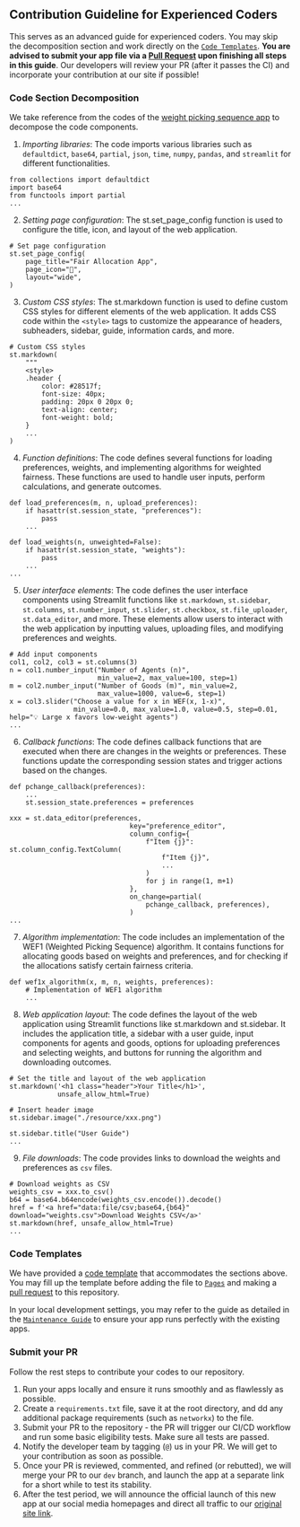 ## Contribution Guideline for Experienced Coders

This serves as an advanced guide for experienced coders. You may skip the decomposition section and work directly on the [`Code Templates`](./ADVANCED_CONTRIBUTION.md#code-templates). **You are advised to submit your app file via a [Pull Request](https://github.com/JThh/fair-alloc-app-ra/compare) upon finishing all steps in this guide**. Our developers will review your PR (after it passes the CI) and incorporate your contribution at our site if possible!

### Code Section Decomposition

We take reference from the codes of the [weight picking sequence app](../pages/1_%F0%9F%8D%8A_Weighted_Picking_Sequence.py) to decompose the code components.

1. *Importing libraries*: The code imports various libraries such as `defaultdict`, `base64`, `partial`, `json`, `time`, `numpy`, `pandas`, and `streamlit` for different functionalities.

```
from collections import defaultdict
import base64
from functools import partial
...
```

2. *Setting page configuration*: The st.set_page_config function is used to configure the title, icon, and layout of the web application.

```
# Set page configuration
st.set_page_config(
    page_title="Fair Allocation App",
    page_icon="🍊",
    layout="wide",
)
```

3. *Custom CSS styles*: The st.markdown function is used to define custom CSS styles for different elements of the web application. It adds CSS code within the `<style>` tags to customize the appearance of headers, subheaders, sidebar, guide, information cards, and more.

```
# Custom CSS styles
st.markdown(
    """
    <style>
    .header {
        color: #28517f;
        font-size: 40px;
        padding: 20px 0 20px 0;
        text-align: center;
        font-weight: bold;
    }
    ...
)
```

4. *Function definitions*: The code defines several functions for loading preferences, weights, and implementing algorithms for weighted fairness. These functions are used to handle user inputs, perform calculations, and generate outcomes.

```
def load_preferences(m, n, upload_preferences):
    if hasattr(st.session_state, "preferences"):
        pass
    ...

def load_weights(n, unweighted=False):
    if hasattr(st.session_state, "weights"):
        pass
    ...
...
```

5. *User interface elements*: The code defines the user interface components using Streamlit functions like `st.markdown`, `st.sidebar`, `st.columns`, `st.number_input`, `st.slider`, `st.checkbox`, `st.file_uploader`, `st.data_editor`, and more. These elements allow users to interact with the web application by inputting values, uploading files, and modifying preferences and weights.

```
# Add input components
col1, col2, col3 = st.columns(3)
n = col1.number_input("Number of Agents (n)",
                      min_value=2, max_value=100, step=1)
m = col2.number_input("Number of Goods (m)", min_value=2,
                      max_value=1000, value=6, step=1)
x = col3.slider("Choose a value for x in WEF(x, 1-x)",
                min_value=0.0, max_value=1.0, value=0.5, step=0.01, help="💡 Large x favors low-weight agents")
...
```

6. *Callback functions*: The code defines callback functions that are executed when there are changes in the weights or preferences. These functions update the corresponding session states and trigger actions based on the changes.

```
def pchange_callback(preferences):
    ...
    st.session_state.preferences = preferences

xxx = st.data_editor(preferences,
                              key="preference_editor",
                              column_config={
                                  f"Item {j}": st.column_config.TextColumn(
                                      f"Item {j}",
                                      ...
                                  )
                                  for j in range(1, m+1)
                              },
                              on_change=partial(
                                  pchange_callback, preferences),
                              )
...
```

7. *Algorithm implementation*: The code includes an implementation of the WEF1 (Weighted Picking Sequence) algorithm. It contains functions for allocating goods based on weights and preferences, and for checking if the allocations satisfy certain fairness criteria.

```
def wef1x_algorithm(x, m, n, weights, preferences):
    # Implementation of WEF1 algorithm
    ...
```

8. *Web application layout*: The code defines the layout of the web application using Streamlit functions like st.markdown and st.sidebar. It includes the application title, a sidebar with a user guide, input components for agents and goods, options for uploading preferences and selecting weights, and buttons for running the algorithm and downloading outcomes.

```
# Set the title and layout of the web application
st.markdown('<h1 class="header">Your Title</h1>',
            unsafe_allow_html=True)

# Insert header image
st.sidebar.image("./resource/xxx.png")

st.sidebar.title("User Guide")
...
```

9. *File downloads*: The code provides links to download the weights and preferences as `csv` files.

```
# Download weights as CSV
weights_csv = xxx.to_csv()
b64 = base64.b64encode(weights_csv.encode()).decode()
href = f'<a href="data:file/csv;base64,{b64}" download="weights.csv">Download Weights CSV</a>'
st.markdown(href, unsafe_allow_html=True)
...
```

### Code Templates

We have provided a [code template](./template.py) that accommodates the sections above. You may fill up the template before adding the file to [`Pages`](../pages/) and making a [pull request](https://github.com/JThh/fair-alloc-app-ra/compare) to this repository. 

In your local development settings, you may refer to the guide as detailed in the [`Maintenance Guide`](../maintenance/MAINTENANCE.md#run-locally) to ensure your app runs perfectly with the existing apps.

### Submit your PR

Follow the rest steps to contribute your codes to our repository.

1. Run your apps locally and ensure it runs smoothly and as flawlessly as possible.
2. Create a `requirements.txt` file, save it at the root directory, and dd any additional package requirements (such as `networkx`) to the  file.
3. Submit your PR to the repository - the PR will trigger our CI/CD workflow and run some basic eligibility tests. Make sure all tests are passed.
4. Notify the developer team by tagging (`@`) us in your PR. We will get to your contribution as soon as possible.
5. Once your PR is reviewed, commented, and refined (or rebutted), we will merge your PR to our `dev` branch, and launch the app at a separate link for a short while to test its stability. 
6. After the test period, we will announce the official launch of this new app at our social media homepages and direct all traffic to our [original site link](https://fair-alloc.streamlit.app/). 